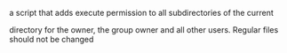 a script that adds execute permission to all subdirectories of the current

 directory for the owner, the group owner and all other users. Regular files should not be changed
